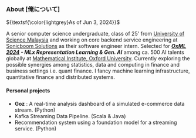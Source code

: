 ### About [俺について]  

${\textsf{\color{lightgrey}As of Jun 3, 2024}}$

A senior computer science undergraduate, class of 25' from [University of Science Malaysia](https://www.usm.my/) and working on core backend service engineering at [Sonicboom Solutions](https://sonicboom.my/) as their software engineer intern. Selected for ***[OxML 2024](https://www.oxfordml.school/) - MLx Representation Learning & Gen. AI*** among ca. 500 AI talents globally at [Mathematical Institute, Oxford University](https://www.maths.ox.ac.uk/). Currently exploring the possible synergies among statistics, data and computing in finance and business settings i.e. quant finance. I fancy machine learning infrastructure, quantitative finance and distributed systems.

#### Personal projects
* **Goz** : A real-time analysis dashboard of a simulated e-commerce data stream. (Python)
* Kafka Streaming Data Pipeline. (Scala & Java)    
* Recommendation system using a foundation model for a streaming service. (Python)
